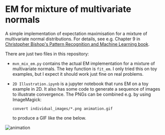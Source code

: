 # EM for mixture of multivariate normals

A simple implementation of expectation maximisation for a mixture of multivariate normal distributions. For details, see e.g. Chapter 9 in [Christopher Bishop's Pattern Recognition and Machine Learning book](https://www.microsoft.com/en-us/research/uploads/prod/2006/01/Bishop-Pattern-Recognition-and-Machine-Learning-2006.pdf).

There are just two files in this repository:

* `mvn_mix_em.py` contains the actual EM implementation for a mixture of
  multivariate normals. The key function is `fit_em`. I only tried this on toy examples, but I expect it should work just fine on real problems.
* `2D Illustration.ipynb` is a jupyter notebook that runs EM on a toy example in
  2D. It also has some code to generate a sequence of images to illustrate
  convergence. The PNGs can be combined e.g. by using ImageMagick:

  `convert individual_images/*.png animation.gif`

  to produce a GIF like the one below.

![animation](animation.gif)

